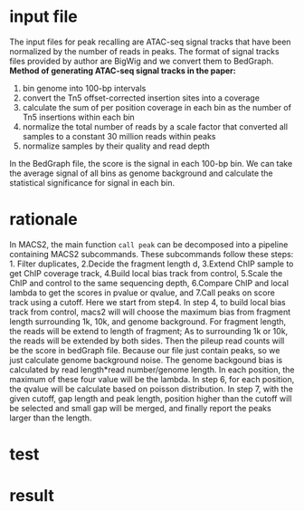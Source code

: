 # input file
The input files for peak recalling are ATAC-seq signal tracks that have been normalized by the number of reads in peaks. The format of signal tracks files provided by author are BigWig and we convert them to BedGraph.
**Method of generating ATAC-seq signal tracks in the paper:**
 1. bin genome into 100-bp intervals
 2. convert the Tn5 offset-corrected insertion sites into a coverage
 3. calculate the sum of per position coverage in each bin as the number of Tn5 insertions within each bin
 4. normalize the total number of reads by a scale factor that converted all samples to a constant 30 million reads within peaks
 5. normalize samples by their quality and read depth

In the BedGraph file, the score is the signal in each 100-bp bin. We can take the average signal of all bins as genome background and calculate the statistical significance for signal in each bin.

# rationale
In MACS2, the main function `call peak` can be decomposed into a pipeline containing MACS2 subcommands. These subcommands follow these steps: 1. Filter duplicates, 2.Decide the fragment length d, 3.Extend ChIP sample to get ChIP coverage track, 4.Build local bias track from control, 5.Scale the ChIP and control to the same sequencing depth, 6.Compare ChIP and local lambda to get the scores in pvalue or qvalue, and 7.Call peaks on score track using a cutoff. Here we start from step4.
In step 4, to build local bias track from control, macs2 will will choose the maximum bias from fragment length surrounding 1k, 10k, and genome background. For fragment length, the reads will be extend to length of fragment; As to surrounding 1k or 10k, the reads will be extended by both sides. Then the pileup read counts will be the score in bedGraph file. Because our file just contain peaks, so we just calculate genome background noise. The genome backgound bias is calculated by read length*read number/genome length. In each position, the maximum of these four value will be the lambda. In step 6, for each position, the qvalue will be calculate based on poisson distribution. In step 7, with the given cutoff, gap length and peak length, position higher than the cutoff will be selected and small gap will be merged, and finally report the peaks larger than the length.  
# test
# result
<!--stackedit_data:
eyJoaXN0b3J5IjpbLTEyNDk0Njc5NDMsMzc5MzczMzMxLC02OT
U1MjU1NCw3NDY3NzUyNTEsLTE5OTc3NTMyMTcsLTI3MTQ5MDAy
MywtMjEzNDg0MTgxMCwxMDI2OTI5NDMwLC01NjcxNDExMzIsMT
M1MDQ1MjEzLDY2MzgzMDQ3MCwxNTY5NDcyMDg1LC0xMjc3MTY5
MDk4LDEyOTA2Njk0NzMsNzkyNjMxNTQ5LC0xMjQ5MDcwODg4LD
YwMjA5MTM0LC0xMzQ3Mzg4MjUyLC0xMzMxMzAzMjM3LC0zOTk2
NDY2NTVdfQ==
-->